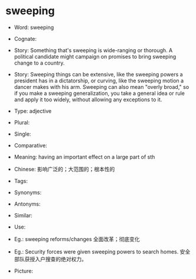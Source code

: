 # sweeping

- Word: sweeping
- Cognate: 
- Story: Something that's sweeping is wide-ranging or thorough. A political candidate might campaign on promises to bring sweeping change to a country.
- Story: Sweeping things can be extensive, like the sweeping powers a president has in a dictatorship, or curving, like the sweeping motion a dancer makes with his arm. Sweeping can also mean "overly broad," so if you make a sweeping generalization, you take a general idea or rule and apply it too widely, without allowing any exceptions to it.

- Type: adjective
- Plural: 
- Single: 
- Comparative: 
- Meaning: having an important effect on a large part of sth
- Chinese: 影响广泛的；大范围的；根本性的
- Tags: 
- Synonyms: 
- Antonyms: 
- Similar: 
- Use: 
- Eg.: sweeping reforms/changes 全面改革；彻底变化
- Eg.: Security forces were given sweeping powers to search homes. 安全部队获授入户搜查的绝对权力。
- Picture: 

